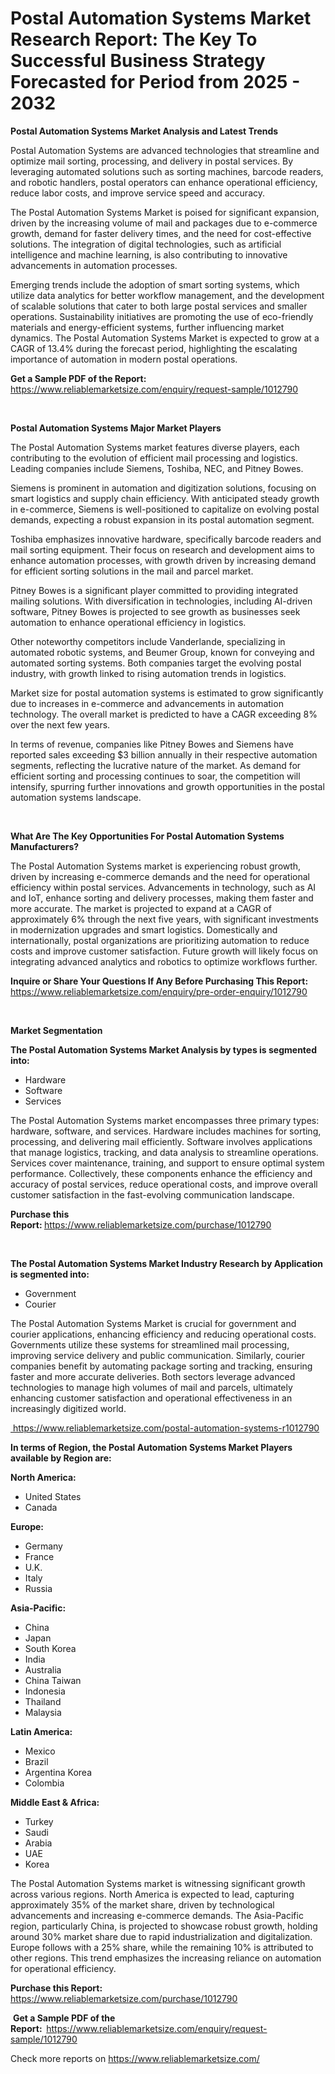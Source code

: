 <p><h1>Postal Automation Systems Market Research Report: The Key To Successful Business Strategy Forecasted for Period from 2025 - 2032</h1></p><p><strong>Postal Automation Systems Market Analysis and Latest Trends</strong></p>
<p><p>Postal Automation Systems are advanced technologies that streamline and optimize mail sorting, processing, and delivery in postal services. By leveraging automated solutions such as sorting machines, barcode readers, and robotic handlers, postal operators can enhance operational efficiency, reduce labor costs, and improve service speed and accuracy.</p><p>The Postal Automation Systems Market is poised for significant expansion, driven by the increasing volume of mail and packages due to e-commerce growth, demand for faster delivery times, and the need for cost-effective solutions. The integration of digital technologies, such as artificial intelligence and machine learning, is also contributing to innovative advancements in automation processes.</p><p>Emerging trends include the adoption of smart sorting systems, which utilize data analytics for better workflow management, and the development of scalable solutions that cater to both large postal services and smaller operations. Sustainability initiatives are promoting the use of eco-friendly materials and energy-efficient systems, further influencing market dynamics. The Postal Automation Systems Market is expected to grow at a CAGR of 13.4% during the forecast period, highlighting the escalating importance of automation in modern postal operations.</p></p>
<p><strong>Get a Sample PDF of the Report:&nbsp;</strong> <a href="https://www.reliablemarketsize.com/enquiry/request-sample/1012790?utm_campaign=2180&utm_medium=2&utm_source=Github&utm_content=ia&utm_term=05032025&utm_id=postal-automation-systems">https://www.reliablemarketsize.com/enquiry/request-sample/1012790</a></p>
<p>&nbsp;</p>
<p><strong>Postal Automation Systems Major Market Players</strong></p>
<p><p>The Postal Automation Systems market features diverse players, each contributing to the evolution of efficient mail processing and logistics. Leading companies include Siemens, Toshiba, NEC, and Pitney Bowes. </p><p>Siemens is prominent in automation and digitization solutions, focusing on smart logistics and supply chain efficiency. With anticipated steady growth in e-commerce, Siemens is well-positioned to capitalize on evolving postal demands, expecting a robust expansion in its postal automation segment. </p><p>Toshiba emphasizes innovative hardware, specifically barcode readers and mail sorting equipment. Their focus on research and development aims to enhance automation processes, with growth driven by increasing demand for efficient sorting solutions in the mail and parcel market.</p><p>Pitney Bowes is a significant player committed to providing integrated mailing solutions. With diversification in technologies, including AI-driven software, Pitney Bowes is projected to see growth as businesses seek automation to enhance operational efficiency in logistics.</p><p>Other noteworthy competitors include Vanderlande, specializing in automated robotic systems, and Beumer Group, known for conveying and automated sorting systems. Both companies target the evolving postal industry, with growth linked to rising automation trends in logistics.</p><p>Market size for postal automation systems is estimated to grow significantly due to increases in e-commerce and advancements in automation technology. The overall market is predicted to have a CAGR exceeding 8% over the next few years.</p><p>In terms of revenue, companies like Pitney Bowes and Siemens have reported sales exceeding $3 billion annually in their respective automation segments, reflecting the lucrative nature of the market. As demand for efficient sorting and processing continues to soar, the competition will intensify, spurring further innovations and growth opportunities in the postal automation systems landscape.</p></p>
<p>&nbsp;</p>
<p><strong>What Are The Key Opportunities For Postal Automation Systems Manufacturers?</strong></p>
<p><p>The Postal Automation Systems market is experiencing robust growth, driven by increasing e-commerce demands and the need for operational efficiency within postal services. Advancements in technology, such as AI and IoT, enhance sorting and delivery processes, making them faster and more accurate. The market is projected to expand at a CAGR of approximately 6% through the next five years, with significant investments in modernization upgrades and smart logistics. Domestically and internationally, postal organizations are prioritizing automation to reduce costs and improve customer satisfaction. Future growth will likely focus on integrating advanced analytics and robotics to optimize workflows further.</p></p>
<p><strong>Inquire or Share Your Questions If Any Before Purchasing This Report:</strong> <a href="https://www.reliablemarketsize.com/enquiry/pre-order-enquiry/1012790?utm_campaign=2180&utm_medium=2&utm_source=Github&utm_content=ia&utm_term=05032025&utm_id=postal-automation-systems">https://www.reliablemarketsize.com/enquiry/pre-order-enquiry/1012790</a></p>
<p>&nbsp;</p>
<p><strong>Market Segmentation</strong></p>
<p><strong>The Postal Automation Systems Market Analysis by types is segmented into:</strong></p>
<p><ul><li>Hardware</li><li>Software</li><li>Services</li></ul></p>
<p><p>The Postal Automation Systems market encompasses three primary types: hardware, software, and services. Hardware includes machines for sorting, processing, and delivering mail efficiently. Software involves applications that manage logistics, tracking, and data analysis to streamline operations. Services cover maintenance, training, and support to ensure optimal system performance. Collectively, these components enhance the efficiency and accuracy of postal services, reduce operational costs, and improve overall customer satisfaction in the fast-evolving communication landscape.</p></p>
<p><strong>Purchase this Report:&nbsp;</strong><a href="https://www.reliablemarketsize.com/purchase/1012790?utm_campaign=2180&utm_medium=2&utm_source=Github&utm_content=ia&utm_term=05032025&utm_id=postal-automation-systems">https://www.reliablemarketsize.com/purchase/1012790</a></p>
<p>&nbsp;</p>
<p><strong>The Postal Automation Systems Market Industry Research by Application is segmented into:</strong></p>
<p><ul><li>Government</li><li>Courier</li></ul></p>
<p><p>The Postal Automation Systems Market is crucial for government and courier applications, enhancing efficiency and reducing operational costs. Governments utilize these systems for streamlined mail processing, improving service delivery and public communication. Similarly, courier companies benefit by automating package sorting and tracking, ensuring faster and more accurate deliveries. Both sectors leverage advanced technologies to manage high volumes of mail and parcels, ultimately enhancing customer satisfaction and operational effectiveness in an increasingly digitized world.</p></p>
<p><a href="https://www.reliablemarketsize.com/postal-automation-systems-r1012790?utm_campaign=2180&utm_medium=2&utm_source=Github&utm_content=ia&utm_term=05032025&utm_id=postal-automation-systems">&nbsp;https://www.reliablemarketsize.com/postal-automation-systems-r1012790</a></p>
<p><strong>In terms of Region, the Postal Automation Systems Market Players available by Region are:</strong></p>
<p>
    <p> <strong> North America: </strong>
        <ul>
            <li>United States</li>
            <li>Canada</li>
        </ul>
        </p> 
    <p> <strong> Europe: </strong>
        <ul>
            <li>Germany</li>
            <li>France</li>
            <li>U.K.</li>
            <li>Italy</li>
            <li>Russia</li>
        </ul>
        </p> 
    <p> <strong> Asia-Pacific: </strong>
        <ul>
            <li>China</li>
            <li>Japan</li>
            <li>South Korea</li>
            <li>India</li>
            <li>Australia</li>
            <li>China Taiwan</li>
            <li>Indonesia</li>
            <li>Thailand</li>
            <li>Malaysia</li>
        </ul>
        </p> 
    <p> <strong> Latin America: </strong>
        <ul>
            <li>Mexico</li>
            <li>Brazil</li>
            <li>Argentina Korea</li>
            <li>Colombia</li>
        </ul>
        </p> 
    <p> <strong> Middle East & Africa: </strong>
        <ul>
            <li>Turkey</li>
            <li>Saudi</li>
            <li>Arabia</li>
            <li>UAE</li>
            <li>Korea</li>
        </ul>
    </p>
    </p>
<p><p>The Postal Automation Systems market is witnessing significant growth across various regions. North America is expected to lead, capturing approximately 35% of the market share, driven by technological advancements and increasing e-commerce demands. The Asia-Pacific region, particularly China, is projected to showcase robust growth, holding around 30% market share due to rapid industrialization and digitalization. Europe follows with a 25% share, while the remaining 10% is attributed to other regions. This trend emphasizes the increasing reliance on automation for operational efficiency.</p></p>
<p><strong>Purchase this Report: </strong><a href="https://www.reliablemarketsize.com/purchase/1012790?utm_campaign=2180&utm_medium=2&utm_source=Github&utm_content=ia&utm_term=05032025&utm_id=postal-automation-systems">https://www.reliablemarketsize.com/purchase/1012790</a></p>
<p>&nbsp;<strong>Get a Sample PDF of the Report:&nbsp;&nbsp;</strong><a href="https://www.reliablemarketsize.com/enquiry/request-sample/1012790?utm_campaign=2180&utm_medium=2&utm_source=Github&utm_content=ia&utm_term=05032025&utm_id=postal-automation-systems">https://www.reliablemarketsize.com/enquiry/request-sample/1012790</a></p>
<p><strong></strong></p>
<p>Check more reports on <a href="https://www.reliablemarketsize.com/?utm_campaign=2180&utm_medium=2&utm_source=Github&utm_content=ia&utm_term=05032025&utm_id=postal-automation-systems">https://www.reliablemarketsize.com/</a></p>